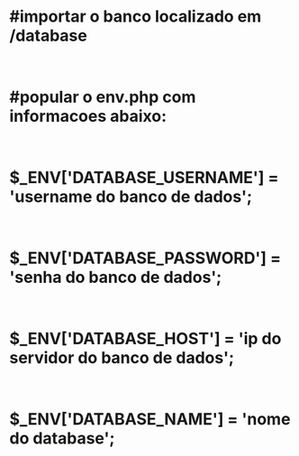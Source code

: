 <!DOCTYPE html>
<html lang="en">
<head>
    <meta charset="UTF-8">
    <meta name="viewport" content="width=device-width, initial-scale=1.0">
    <title>README</title>
</head>
<body>
    <h1>#importar o banco localizado em /database</h1>
	<br>
    <h1>#popular o env.php com informacoes abaixo:</h1>
	<br>
    <h1>$_ENV['DATABASE_USERNAME'] = 'username do banco de dados';</h1>
	<br>
    <h1>$_ENV['DATABASE_PASSWORD'] = 'senha do banco de dados';</h1>
	<br>
    <h1>$_ENV['DATABASE_HOST'] = 'ip do servidor do banco de dados';</h1>
	<br>
    <h1>$_ENV['DATABASE_NAME'] = 'nome do database';</h1>
	<br>
</body>
</html>